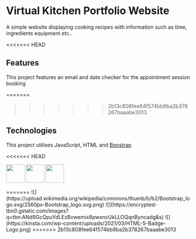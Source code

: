 # Virtual Kitchen Portfolio Website

A simple website displaying cooking recipes with information such as time, ingredients equipment etc.. 

<<<<<<< HEAD
## Features

This project features an email and date checker for the appointment session booking

=======
>>>>>>> 2b13c808fee64f574bb9ba2b378267baaabe3013
## Technologies

This project utilises JavaScript, HTML and [Boostrap](https://getbootstrap.com/)

<<<<<<< HEAD
<p>
    <img src="https://upload.wikimedia.org/wikipedia/commons/thumb/b/b2/Bootstrap_logo.svg/2560px-Bootstrap_logo.svg.png" width="50" height="50"> 
    <img src="https://kinsta.com/wp-content/uploads/2021/03/HTML-5-Badge-Logo.png" width="50" height="50">
    <img src="https://upload.wikimedia.org/wikipedia/commons/thumb/9/99/Unofficial_JavaScript_logo_2.svg/1024px-Unofficial_JavaScript_logo_2.svg.png" width="50" height="50">
</p>
=======
![](https://upload.wikimedia.org/wikipedia/commons/thumb/b/b2/Bootstrap_logo.svg/2560px-Bootstrap_logo.svg.png)
![](https://encrypted-tbn0.gstatic.com/images?q=tbn:ANd9GcQpuYdLEzBvwemix8pwsncUkLLOQqnByncadg&s)
![](https://kinsta.com/wp-content/uploads/2021/03/HTML-5-Badge-Logo.png)
>>>>>>> 2b13c808fee64f574bb9ba2b378267baaabe3013
